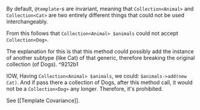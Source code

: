 By default, `@template`-s are invariant, meaning that `Collection<Animal>` and `Collection<Cat>` are two entirely different things that could not be used interchangeably.

From this follows that `Collection<Animal> $animals` could not accept `Collection<Dog>`. 

The explanation for this is that this method could possibly add the instance of another subtype (like Cat) of that generic, therefore breaking the original collection (of Dogs). ^9212b1

IOW, Having `Collection<Animal> $animals`, we could: `$animals->add(new Cat)`. And if pass there a collection of Dogs, after this method call, it would not be a `Collection<Dog>` any longer. Therefore, it's prohibited.

See [[Template Covariance]].